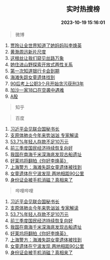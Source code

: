 <div align="center"><h2>实时热搜榜</h2><h4>2023-10-19 15:16:01</h4></div>

> 微博  

1. [贾玲让全世界知道了她妈妈叫李焕英](https://s.weibo.com/weibo?q=%23%E8%B4%BE%E7%8E%B2%E8%AE%A9%E5%85%A8%E4%B8%96%E7%95%8C%E7%9F%A5%E9%81%93%E4%BA%86%E5%A5%B9%E5%A6%88%E5%A6%88%E5%8F%AB%E6%9D%8E%E7%84%95%E8%8B%B1%23&t=31&band_rank=1&Refer=top)<br />
2. [黄渤周迅新片尺度](https://s.weibo.com/weibo?q=%23%E9%BB%84%E6%B8%A4%E5%91%A8%E8%BF%85%E6%96%B0%E7%89%87%E5%B0%BA%E5%BA%A6%23&t=31&band_rank=2&Refer=top)<br />
3. [这根丝让我们窥见丝路万象](https://s.weibo.com/weibo?q=%23%E8%BF%99%E6%A0%B9%E4%B8%9D%E8%AE%A9%E6%88%91%E4%BB%AC%E7%AA%A5%E8%A7%81%E4%B8%9D%E8%B7%AF%E4%B8%87%E8%B1%A1%23&t=31&band_rank=3&Refer=top)<br />
4. [她住进山野探索开放式两性关系](https://s.weibo.com/weibo?q=%23%E5%A5%B9%E4%BD%8F%E8%BF%9B%E5%B1%B1%E9%87%8E%E6%8E%A2%E7%B4%A2%E5%BC%80%E6%94%BE%E5%BC%8F%E4%B8%A4%E6%80%A7%E5%85%B3%E7%B3%BB%23&t=31&band_rank=4&Refer=top)<br />
5. [第一次知道银行卡会到期](https://s.weibo.com/weibo?q=%23%E7%AC%AC%E4%B8%80%E6%AC%A1%E7%9F%A5%E9%81%93%E9%93%B6%E8%A1%8C%E5%8D%A1%E4%BC%9A%E5%88%B0%E6%9C%9F%23&t=31&band_rank=5&Refer=top)<br />
6. [海滩失踪女童遗体找到](https://s.weibo.com/weibo?q=%23%E6%B5%B7%E6%BB%A9%E5%A4%B1%E8%B8%AA%E5%A5%B3%E7%AB%A5%E9%81%97%E4%BD%93%E6%89%BE%E5%88%B0%23&t=31&band_rank=6&Refer=top)<br />
7. [90后考上公职3个月开始贪污获刑3年](https://s.weibo.com/weibo?q=%2390%E5%90%8E%E8%80%83%E4%B8%8A%E5%85%AC%E8%81%8C3%E4%B8%AA%E6%9C%88%E5%BC%80%E5%A7%8B%E8%B4%AA%E6%B1%A1%E8%8E%B7%E5%88%913%E5%B9%B4%23&t=31&band_rank=7&Refer=top)<br />
8. [加沙一家18口在空袭中遇难](https://s.weibo.com/weibo?q=%23%E5%8A%A0%E6%B2%99%E4%B8%80%E5%AE%B618%E5%8F%A3%E5%9C%A8%E7%A9%BA%E8%A2%AD%E4%B8%AD%E9%81%87%E9%9A%BE%23&t=31&band_rank=8&Refer=top)<br />
9. [A股](https://s.weibo.com/weibo?q=A%E8%82%A1&t=31&band_rank=9&Refer=top)<br />

> 知乎  


> 百度  

1. [习近平会见联合国秘书长](https://www.baidu.com/s?wd=%E4%B9%A0%E8%BF%91%E5%B9%B3%E4%BC%9A%E8%A7%81%E8%81%94%E5%90%88%E5%9B%BD%E7%A7%98%E4%B9%A6%E9%95%BF&sa=fyb_news&rsv_dl=fyb_news)<br />
2. [支原体肺炎今年来势汹汹 专家解读](https://www.baidu.com/s?wd=%E6%94%AF%E5%8E%9F%E4%BD%93%E8%82%BA%E7%82%8E%E4%BB%8A%E5%B9%B4%E6%9D%A5%E5%8A%BF%E6%B1%B9%E6%B1%B9+%E4%B8%93%E5%AE%B6%E8%A7%A3%E8%AF%BB&sa=fyb_news&rsv_dl=fyb_news)<br />
3. [53.7%年轻人存款不足10万元](https://www.baidu.com/s?wd=53.7%25%E5%B9%B4%E8%BD%BB%E4%BA%BA%E5%AD%98%E6%AC%BE%E4%B8%8D%E8%B6%B310%E4%B8%87%E5%85%83&sa=fyb_news&rsv_dl=fyb_news)<br />
4. [前三季度国民经济持续恢复向好](https://www.baidu.com/s?wd=%E5%89%8D%E4%B8%89%E5%AD%A3%E5%BA%A6%E5%9B%BD%E6%B0%91%E7%BB%8F%E6%B5%8E%E6%8C%81%E7%BB%AD%E6%81%A2%E5%A4%8D%E5%90%91%E5%A5%BD&sa=fyb_news&rsv_dl=fyb_news)<br />
5. [我国在南海千米深海底发现古船遗址](https://www.baidu.com/s?wd=%E6%88%91%E5%9B%BD%E5%9C%A8%E5%8D%97%E6%B5%B7%E5%8D%83%E7%B1%B3%E6%B7%B1%E6%B5%B7%E5%BA%95%E5%8F%91%E7%8E%B0%E5%8F%A4%E8%88%B9%E9%81%97%E5%9D%80&sa=fyb_news&rsv_dl=fyb_news)<br />
6. [好莱坞将翻拍《你好李焕英》](https://www.baidu.com/s?wd=%E5%A5%BD%E8%8E%B1%E5%9D%9E%E5%B0%86%E7%BF%BB%E6%8B%8D%E3%80%8A%E4%BD%A0%E5%A5%BD%E6%9D%8E%E7%84%95%E8%8B%B1%E3%80%8B&sa=fyb_news&rsv_dl=fyb_news)<br />
7. [上海警方：海滩失踪女童遗体被找到](https://www.baidu.com/s?wd=%E4%B8%8A%E6%B5%B7%E8%AD%A6%E6%96%B9%EF%BC%9A%E6%B5%B7%E6%BB%A9%E5%A4%B1%E8%B8%AA%E5%A5%B3%E7%AB%A5%E9%81%97%E4%BD%93%E8%A2%AB%E6%89%BE%E5%88%B0&sa=fyb_news&rsv_dl=fyb_news)<br />
8. [女童遗体在宁波发现 两地相距90公里](https://www.baidu.com/s?wd=%E5%A5%B3%E7%AB%A5%E9%81%97%E4%BD%93%E5%9C%A8%E5%AE%81%E6%B3%A2%E5%8F%91%E7%8E%B0+%E4%B8%A4%E5%9C%B0%E7%9B%B8%E8%B7%9D90%E5%85%AC%E9%87%8C&sa=fyb_news&rsv_dl=fyb_news)<br />
9. [身份证会被手机消磁？真相来了](https://www.baidu.com/s?wd=%E8%BA%AB%E4%BB%BD%E8%AF%81%E4%BC%9A%E8%A2%AB%E6%89%8B%E6%9C%BA%E6%B6%88%E7%A3%81%EF%BC%9F%E7%9C%9F%E7%9B%B8%E6%9D%A5%E4%BA%86&sa=fyb_news&rsv_dl=fyb_news)<br />

> 哔哩哔哩  

1. [习近平会见联合国秘书长](https://www.baidu.com/s?wd=%E4%B9%A0%E8%BF%91%E5%B9%B3%E4%BC%9A%E8%A7%81%E8%81%94%E5%90%88%E5%9B%BD%E7%A7%98%E4%B9%A6%E9%95%BF&sa=fyb_news&rsv_dl=fyb_news)<br />
2. [支原体肺炎今年来势汹汹 专家解读](https://www.baidu.com/s?wd=%E6%94%AF%E5%8E%9F%E4%BD%93%E8%82%BA%E7%82%8E%E4%BB%8A%E5%B9%B4%E6%9D%A5%E5%8A%BF%E6%B1%B9%E6%B1%B9+%E4%B8%93%E5%AE%B6%E8%A7%A3%E8%AF%BB&sa=fyb_news&rsv_dl=fyb_news)<br />
3. [53.7%年轻人存款不足10万元](https://www.baidu.com/s?wd=53.7%25%E5%B9%B4%E8%BD%BB%E4%BA%BA%E5%AD%98%E6%AC%BE%E4%B8%8D%E8%B6%B310%E4%B8%87%E5%85%83&sa=fyb_news&rsv_dl=fyb_news)<br />
4. [前三季度国民经济持续恢复向好](https://www.baidu.com/s?wd=%E5%89%8D%E4%B8%89%E5%AD%A3%E5%BA%A6%E5%9B%BD%E6%B0%91%E7%BB%8F%E6%B5%8E%E6%8C%81%E7%BB%AD%E6%81%A2%E5%A4%8D%E5%90%91%E5%A5%BD&sa=fyb_news&rsv_dl=fyb_news)<br />
5. [我国在南海千米深海底发现古船遗址](https://www.baidu.com/s?wd=%E6%88%91%E5%9B%BD%E5%9C%A8%E5%8D%97%E6%B5%B7%E5%8D%83%E7%B1%B3%E6%B7%B1%E6%B5%B7%E5%BA%95%E5%8F%91%E7%8E%B0%E5%8F%A4%E8%88%B9%E9%81%97%E5%9D%80&sa=fyb_news&rsv_dl=fyb_news)<br />
6. [好莱坞将翻拍《你好李焕英》](https://www.baidu.com/s?wd=%E5%A5%BD%E8%8E%B1%E5%9D%9E%E5%B0%86%E7%BF%BB%E6%8B%8D%E3%80%8A%E4%BD%A0%E5%A5%BD%E6%9D%8E%E7%84%95%E8%8B%B1%E3%80%8B&sa=fyb_news&rsv_dl=fyb_news)<br />
7. [上海警方：海滩失踪女童遗体被找到](https://www.baidu.com/s?wd=%E4%B8%8A%E6%B5%B7%E8%AD%A6%E6%96%B9%EF%BC%9A%E6%B5%B7%E6%BB%A9%E5%A4%B1%E8%B8%AA%E5%A5%B3%E7%AB%A5%E9%81%97%E4%BD%93%E8%A2%AB%E6%89%BE%E5%88%B0&sa=fyb_news&rsv_dl=fyb_news)<br />
8. [女童遗体在宁波发现 两地相距90公里](https://www.baidu.com/s?wd=%E5%A5%B3%E7%AB%A5%E9%81%97%E4%BD%93%E5%9C%A8%E5%AE%81%E6%B3%A2%E5%8F%91%E7%8E%B0+%E4%B8%A4%E5%9C%B0%E7%9B%B8%E8%B7%9D90%E5%85%AC%E9%87%8C&sa=fyb_news&rsv_dl=fyb_news)<br />
9. [身份证会被手机消磁？真相来了](https://www.baidu.com/s?wd=%E8%BA%AB%E4%BB%BD%E8%AF%81%E4%BC%9A%E8%A2%AB%E6%89%8B%E6%9C%BA%E6%B6%88%E7%A3%81%EF%BC%9F%E7%9C%9F%E7%9B%B8%E6%9D%A5%E4%BA%86&sa=fyb_news&rsv_dl=fyb_news)<br />
